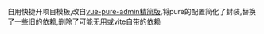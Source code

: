 自用快捷开项目模板,改自[vue-pure-admin精简版](https://github.com/pure-admin/pure-admin-thin),将pure的配置简化了封装,替换了一些旧的依赖,删除了可能无用或vite自带的依赖
